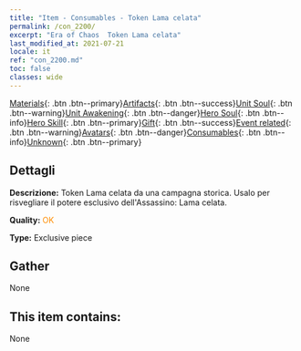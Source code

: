 ```yaml
---
title: "Item - Consumables - Token Lama celata"
permalink: /con_2200/
excerpt: "Era of Chaos  Token Lama celata"
last_modified_at: 2021-07-21
locale: it
ref: "con_2200.md"
toc: false
classes: wide
---
```

 [Materials](/ItemsIT/){: .btn .btn--primary}[Artifacts](/ItemsIT/Artifacts/){: .btn .btn--success}[Unit Soul](/ItemsIT/UnitSoul/){: .btn .btn--warning}[Unit Awakening](/ItemsIT/UnitAwakening/){: .btn .btn--danger}[Hero Soul](/ItemsIT/HeroSoul/){: .btn .btn--info}[Hero Skill](/ItemsIT/HeroSkill/){: .btn .btn--primary}[Gift](/ItemsIT/Gift/){: .btn .btn--success}[Event related](/ItemsIT/Events/){: .btn .btn--warning}[Avatars](/ItemsIT/Avatars/){: .btn .btn--danger}[Consumables](/ItemsIT/Consumables/){: .btn .btn--info}[Unknown](/ItemsIT/Unknown/){: .btn .btn--primary}

## Dettagli
 **Descrizione:** Token Lama celata da una campagna storica. Usalo per risvegliare il potere esclusivo dell'Assassino: Lama celata.

 **Quality:** <span style="color: #FF8C00">OK</span>

 **Type:** Exclusive piece

## Gather

  None

## This item contains:

  None

